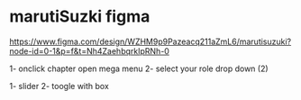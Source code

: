 # marutiSuzki figma
https://www.figma.com/design/WZHM9p9Pazeacq211aZmL6/marutisuzuki?node-id=0-1&p=f&t=Nh4ZaehbqrkIpRNh-0
<!-- updated code insert -->

<!-- home -->
1- onclick chapter open mega menu
2- select your role drop down (2)

<!-- servess -->
1- slider
2- toogle with box
